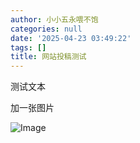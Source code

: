 ```yaml
---
author: 小小五永喂不饱
categories: null
date: '2025-04-23 03:49:22'
tags: []
title: 网站投稿测试
---
```


测试文本

加一张图片

![Image](https://github.com/user-attachments/assets/40fb46e4-e23d-40f6-8b8a-579fa77d7d60)